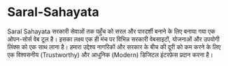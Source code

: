 # Saral-Sahayata
Saral Sahayata सरकारी सेवाओं तक पहुँच को सरल और पारदर्शी बनाने के लिए बनाया गया एक ओपन-सोर्स वेब टूल है। इसका लक्ष्य एक ही मंच पर विभिन्न सरकारी वेबसाइटों, योजनाओं और उपयोगी लिंक्स को एक साथ लाना है। ​हमारा उद्देश्य नागरिकों और सरकार के बीच की दूरी को कम करने के लिए एक विश्वसनीय (Trustworthy) और आधुनिक (Modern) डिजिटल इंटरफ़ेस प्रदान करना है। 
